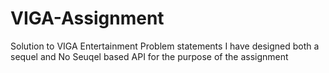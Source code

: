 # VIGA-Assignment
Solution to VIGA Entertainment Problem statements
I have designed both a sequel and No Seuqel based API for the purpose of the assignment
